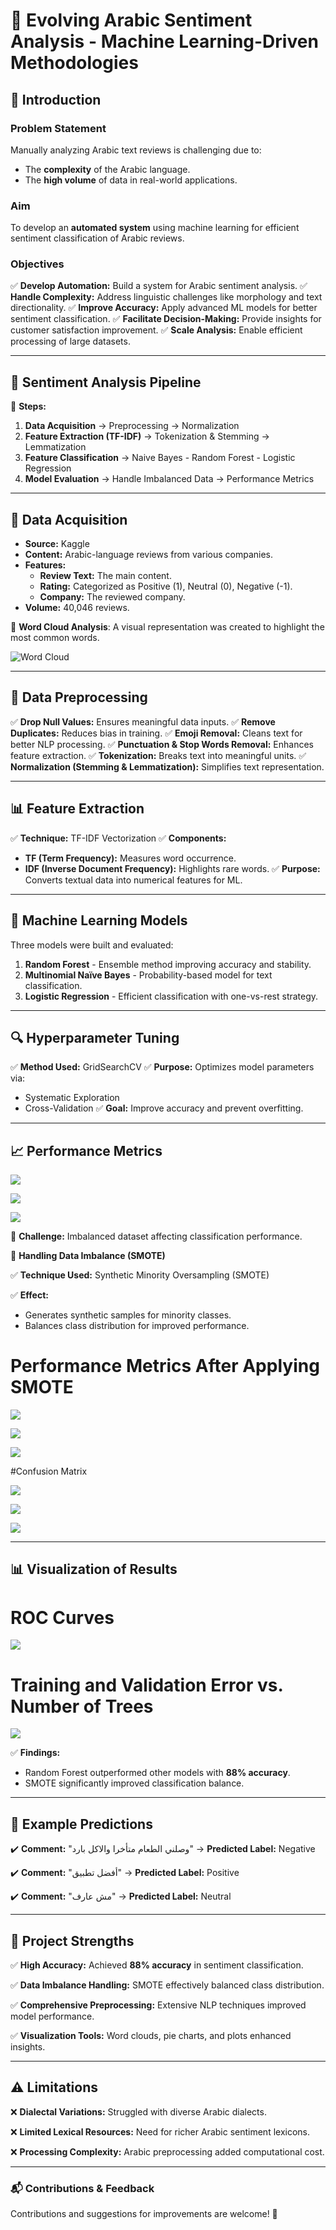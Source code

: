 # 📝 Evolving Arabic Sentiment Analysis - Machine Learning-Driven Methodologies

## 📌 Introduction
### **Problem Statement**
Manually analyzing Arabic text reviews is challenging due to:
- The **complexity** of the Arabic language.
- The **high volume** of data in real-world applications.

### **Aim**
To develop an **automated system** using machine learning for efficient sentiment classification of Arabic reviews.

### **Objectives**
✅ **Develop Automation:** Build a system for Arabic sentiment analysis.
✅ **Handle Complexity:** Address linguistic challenges like morphology and text directionality.
✅ **Improve Accuracy:** Apply advanced ML models for better sentiment classification.
✅ **Facilitate Decision-Making:** Provide insights for customer satisfaction improvement.
✅ **Scale Analysis:** Enable efficient processing of large datasets.

---

## 🔄 Sentiment Analysis Pipeline
📌 **Steps:**
1. **Data Acquisition** → Preprocessing → Normalization
2. **Feature Extraction (TF-IDF)** → Tokenization & Stemming → Lemmatization
3. **Feature Classification** → Naive Bayes - Random Forest - Logistic Regression
4. **Model Evaluation** → Handle Imbalanced Data → Performance Metrics

---

## 📂 Data Acquisition
- **Source:** Kaggle
- **Content:** Arabic-language reviews from various companies.
- **Features:**
  - **Review Text:** The main content.
  - **Rating:** Categorized as Positive (1), Neutral (0), Negative (-1).
  - **Company:** The reviewed company.
- **Volume:** 40,046 reviews.

📌 **Word Cloud Analysis**: A visual representation was created to highlight the most common words.

![Word Cloud](images/1.png)

---

## 🔧 Data Preprocessing
✅ **Drop Null Values:** Ensures meaningful data inputs.
✅ **Remove Duplicates:** Reduces bias in training.
✅ **Emoji Removal:** Cleans text for better NLP processing.
✅ **Punctuation & Stop Words Removal:** Enhances feature extraction.
✅ **Tokenization:** Breaks text into meaningful units.
✅ **Normalization (Stemming & Lemmatization):** Simplifies text representation.

---

## 📊 Feature Extraction
✅ **Technique:** TF-IDF Vectorization
✅ **Components:**
- **TF (Term Frequency):** Measures word occurrence.
- **IDF (Inverse Document Frequency):** Highlights rare words.
✅ **Purpose:** Converts textual data into numerical features for ML.

---

## 🤖 Machine Learning Models
Three models were built and evaluated:

1. **Random Forest** - Ensemble method improving accuracy and stability.
2. **Multinomial Naïve Bayes** - Probability-based model for text classification.
3. **Logistic Regression** - Efficient classification with one-vs-rest strategy.

---

## 🔍 Hyperparameter Tuning
✅ **Method Used:** GridSearchCV
✅ **Purpose:** Optimizes model parameters via:
- Systematic Exploration
- Cross-Validation
✅ **Goal:** Improve accuracy and prevent overfitting.

---

## 📈 Performance Metrics
![](images/2.png)

![](images/3.png)

![](images/4.png)


🔴 **Challenge:** Imbalanced dataset affecting classification performance.

📌 **Handling Data Imbalance (SMOTE)**

✅ **Technique Used:** Synthetic Minority Oversampling (SMOTE)

✅ **Effect:**

- Generates synthetic samples for minority classes.
- Balances class distribution for improved performance.

# Performance Metrics After Applying SMOTE

![](images/5.png)

![](images/6.png)

![](images/7.png)


#Confusion Matrix

![](images/8.png)

![](images/9.png)

![](images/10.png)


---

## 📊 Visualization of Results

# ROC Curves

![](images/12.png)

# Training and Validation Error vs. Number of Trees

![](images/13.png)


✅ **Findings:**
- Random Forest outperformed other models with **88% accuracy**.
- SMOTE significantly improved classification balance.

---

## 🎯 Example Predictions
✔️ **Comment:** "وصلني الطعام متأخرا والاكل بارد" → **Predicted Label:** Negative

✔️ **Comment:** "أفضل تطبيق" → **Predicted Label:** Positive

✔️ **Comment:** "مش عارف" → **Predicted Label:** Neutral

---

## 📌 Project Strengths
✅ **High Accuracy:** Achieved **88% accuracy** in sentiment classification.

✅ **Data Imbalance Handling:** SMOTE effectively balanced class distribution.

✅ **Comprehensive Preprocessing:** Extensive NLP techniques improved model performance.

✅ **Visualization Tools:** Word clouds, pie charts, and plots enhanced insights.

---

## ⚠️ Limitations
❌ **Dialectal Variations:** Struggled with diverse Arabic dialects.

❌ **Limited Lexical Resources:** Need for richer Arabic sentiment lexicons.

❌ **Processing Complexity:** Arabic preprocessing added computational cost.


---

### 📬 Contributions & Feedback
Contributions and suggestions for improvements are welcome! 🚀
